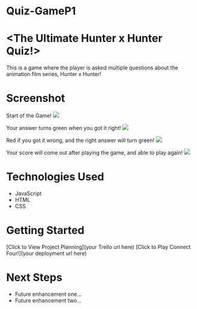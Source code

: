 # Quiz-GameP1

# <The Ultimate Hunter x Hunter Quiz!>
This is a game where the player is asked multiple questions about the animation film series, Hunter x Hunter! 

# Screenshot

Start of the Game!
<img src="https://imgur.com/Sm2HuiS.png">

Your answer turns green when you got it right!
<img src="https://imgur.com/c7zwu3D.png">

Red if you got it wrong, and the right answer will turn green!
<img src="https://imgur.com/0CBLKos.png">

Your score will come out after playing the game, and able to play again!
<img src="https://imgur.com/mWKAl7z.png">

# Technologies Used

- JavaScript
- HTML
- CSS

# Getting Started

[Click to View Project Planning](your Trello url here)
[Click to Play Connect Four!](your deployment url here)

# Next Steps

- Future enhancement one...
- Future enhancement two... 